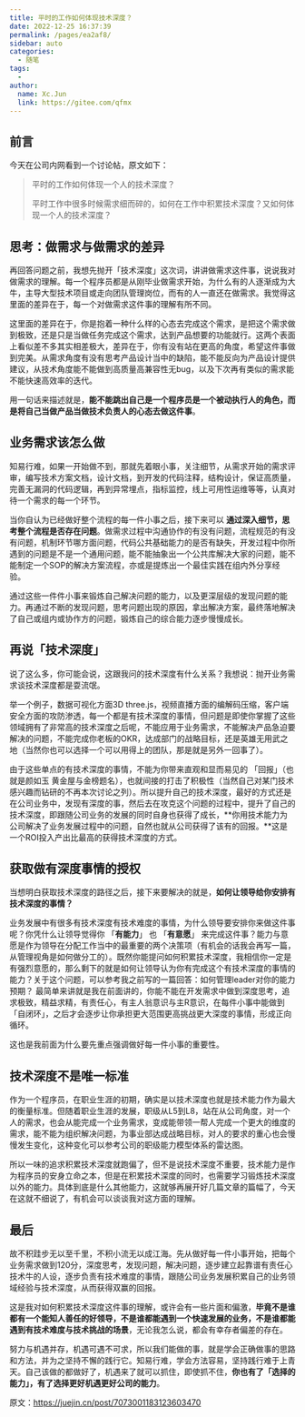 ```yaml
---
title: 平时的工作如何体现技术深度？
date: 2022-12-25 16:37:39
permalink: /pages/ea2af8/
sidebar: auto
categories:
  - 随笔
tags:
  - 
author: 
  name: Xc.Jun
  link: https://gitee.com/qfmx
---
```


## 前言
今天在公司内网看到一个讨论帖，原文如下：
>平时的工作如何体现一个人的技术深度？
>
>平时工作中很多时候需求细而碎的，如何在工作中积累技术深度？又如何体现一个人的技术深度？

## 思考：做需求与做需求的差异
再回答问题之前，我想先抛开「技术深度」这次词，讲讲做需求这件事，说说我对做需求的理解。每一个程序员都是从刚毕业做需求开始，为什么有的人逐渐成为大牛，主导大型技术项目或走向团队管理岗位，而有的人一直还在做需求。我觉得这里面的差异在于，每一个对做需求这件事的理解有所不同。

这里面的差异在于，你是抱着一种什么样的心态去完成这个需求，是把这个需求做到极致，还是只是当做任务完成这个需求，达到产品想要的功能就行。这两个表面上看似差不多其实相差极大，差异在于，你有没有站在更高的角度，希望这件事做到完美。从需求角度有没有思考产品设计当中的缺陷，能不能反向为产品设计提供建议，从技术角度能不能做到高质量高兼容性无bug，以及下次再有类似的需求能不能快速高效率的迭代。

用一句话来描述就是，**能不能跳出自己是一个程序员是一个被动执行人的角色，而是将自己当做产品当做技术负责人的心态去做这件事**。

## 业务需求该怎么做

知易行难，如果一开始做不到，那就先着眼小事，关注细节，从需求开始的需求评审，编写技术方案文档，设计文档，到开发的代码注释，结构设计，保证高质量，完善无漏洞的代码逻辑，再到异常埋点，指标监控，线上可用性运维等等，认真对待一个需求的每一个环节。

当你自认为已经做好整个流程的每一件小事之后，接下来可以 **通过深入细节，思考整个流程是否存在问题**。做需求过程中沟通协作的有没有问题，流程规范的有没有问题，机制环节哪方面问题，代码公共基础能力的是否有缺失，开发过程中你所遇到的问题是不是一个通用问题，能不能抽象出一个公共库解决大家的问题，能不能制定一个SOP的解决方案流程，亦或是提炼出一个最佳实践在组内外分享经验。

通过这些一件件小事来锻炼自己解决问题的能力，以及更深层级的发现问题的能力。再通过不断的发现问题，思考问题出现的原因，拿出解决方案，最终落地解决了自己或组内或协作方的问题，锻炼自己的综合能力逐步慢慢成长。

## 再说「技术深度」
说了这么多，你可能会说，这跟我问的技术深度有什么关系？我想说：抛开业务需求谈技术深度都是耍流氓。

举一个例子，数据可视化方面3D three.js，视频直播方面的编解码压缩，客户端安全方面的攻防渗透，每一个都是有技术深度的事情，但问题是即使你掌握了这些领域拥有了非常高的技术深度之后呢，不能应用于业务需求，不能解决产品急迫要解决的问题，不能完成你老板的OKR，达成部门的战略目标，还是英雄无用武之地（当然你也可以选择一个可以用得上的团队，那是就是另外一回事了）。

由于这些单点的有技术深度的事情，不能为你带来直观和显而易见的 「回报」（也就是颜如玉 黄金屋与金榜题名），也就间接的打击了积极性（当然自己对某门技术感兴趣而钻研的不再本次讨论之列）。所以提升自己的技术深度，最好的方式还是在公司业务中，发现有深度的事，然后去在攻克这个问题的过程中，提升了自己的技术深度，即跟随公司业务的发展的同时自身也获得了成长，**你用技术能力为公司解决了业务发展过程中的问题，自然也就从公司获得了该有的回报。**这是一个ROI投入产出比最高的获得技术深度的方式。

## 获取做有深度事情的授权
当想明白获取技术深度的路径之后，接下来要解决的就是，**如何让领导给你安排有技术深度的事情？**

业务发展中有很多有技术深度有技术难度的事情，为什么领导要安排你来做这件事呢？你凭什么让领导觉得你 「**有能力**」 也 「**有意愿**」 来完成这件事？能力与意愿是作为领导在分配工作当中的最重要的两个决策项（有机会的话我会再写一篇，从管理视角是如何做分工的）。既然你能提问如何积累技术深度，我相信你一定是有强烈意愿的，那么剩下的就是如何让领导认为你有完成这个有技术深度的事情的能力？关于这个问题，可以参考我之前写的一篇回答：如何管理leader对你的能力预期？ 最简单来讲就是我在前面讲的，你能不能在开发需求中做到深度思考，追求极致，精益求精，有责任心，有主人翁意识与主R意识，在每件小事中能做到 「自闭环」，之后才会逐步让你承担更大范围更高挑战更大深度的事情，形成正向循环。

这也是我前面为什么要先重点强调做好每一件小事的重要性。

## 技术深度不是唯一标准
作为一个程序员，在职业生涯的初期，确实是以技术深度也就是技术能力作为最大的衡量标准。但随着职业生涯的发展，职级从L5到L8，站在从公司角度，对一个人的需求，也会从能完成一个业务需求，变成能带领一帮人完成一个更大的维度的需求，能不能为组织解决问题，为事业部达成战略目标，对人的要求的重心也会慢慢发生变化，这种变化可以参考公司的职级能力模型体系的雷达图。

所以一味的追求积累技术深度就跑偏了，但不是说技术深度不重要，技术能力是作为程序员的安身立命之本，但是在积累技术深度的同时，也需要学习锻炼技术深度以外的能力。具体到底是什么其他能力，这就够再展开好几篇文章的篇幅了，今天在这就不细说了，有机会可以谈谈我对这方面的理解。

## 最后
故不积跬步无以至千里，不积小流无以成江海。先从做好每一件小事开始，把每个业务需求做到120分，深度思考，发现问题，解决问题，逐步建立起靠谱有责任心技术牛的人设，逐步负责有技术难度的事情，跟随公司业务发展积累自己的业务领域经验与技术深度，从而获得双赢的回报。

这是我对如何积累技术深度这件事的理解，或许会有一些片面和偏激，**毕竟不是谁都有一个能知人善任的好领导，不是谁都能遇到一个快速发展的业务，不是谁都能遇到有技术难度与技术挑战的场景**，无论我怎么说，都会有幸存者偏差的存在。

努力与机遇并存，机遇可遇不可求，所以我们能做的事，就是学会正确做事的思路和方法，并为之坚持不懈的践行它。知易行难，学会方法容易，坚持践行难于上青天。自己该做的都做好了，机遇来了就可以抓住，即使抓不住，**你也有了「选择的能力」，有了选择更好机遇更好公司的能力**。



原文：<https://juejin.cn/post/7073001183123603470>
